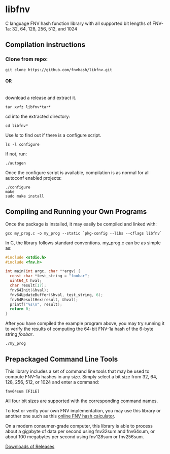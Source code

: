 libfnv
======

C language FNV hash function library with all supported bit lengths of FNV-1a: 32, 64, 128, 256, 512, and 1024

<h2>Compilation instructions</h2>

<h3>Clone from repo:</h3>

    git clone https://github.com/fnvhash/libfnv.git

<h4>OR</h4><br/>
 download a release and extract it.

    tar xvfz libfnv*tar*

cd into the extracted directory:

    cd libfnv*

Use <i>ls</i> to find out if there is a configure script.

    ls -l configure

If not, run:

    ./autogen

Once the configure script is available, compilation is as normal for all
autoconf enabled projects:

    ./configure
    make
    sudo make install
    
<h2>Compiling and Running your Own Programs</h2>
Once the package is installed, it may easily be compiled and linked with:

    gcc my_prog.c -o my_prog --static `pkg-config --libs --cflags libfnv`

In C, the library follows standard conventions. my_prog.c can be as simple as:

```c
#include <stdio.h>
#include <fnv.h>

int main(int argc, char **argv) {
  const char *test_string = "foobar";
  uint64_t hval;
  char result[17];
  fnv64Init(&hval);
  fnv64UpdateBuffer(&hval, test_string, 6);
  fnv64ResultHex(result, &hval);
  printf("%s\n", result);
  return 0;
}
```

After you have compiled the example program above, you may try running it to
verify the results of computing the 64-bit FNV-1a hash of the 6-byte string <i>foobar</i>.

    ./my_prog

<h2>Prepackaged Command Line Tools</h2>
This library includes a set of command line tools that may be used to compute
FNV-1a hashes in any size.  Simply select a bit size from 32, 64, 128, 256, 512, or 1024 and enter a command:

    fnv64sum [FILE]

All four bit sizes are supported with the corresponding command names.

To test or verify your own FNV implementation, you may use this library or
another one such as
this [online FNV hash calculator](http://find.fnvhash.com/).

On a modern consumer-grade computer, this library is able to process about a
gigabyte of data per second using fnv32sum and fnv64sum, or about
100 megabytes per second using fnv128sum or fnv256sum.

[Downloads of Releases](http://fnvhashdl.s3-website-us-west-2.amazonaws.com/)

